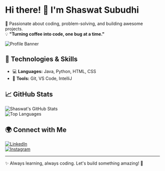 # Hi there! 👋 I'm Shaswat Subudhi  

🚀 Passionate about coding, problem-solving, and building awesome projects.  
💡 **"Turning coffee into code, one bug at a time."**  

![Profile Banner](https://raw.githubusercontent.com/your-username/your-repo/main/banner.png)  

## 🔧 Technologies & Skills  
- 💻 **Languages:** Java, Python, HTML, CSS  
- 🔧 **Tools:** Git, VS Code, IntelliJ  

## 📈 GitHub Stats  
![Shaswat's GitHub Stats](https://github-readme-stats.vercel.app/api?username=ShaswatSubudhi&show_icons=true&theme=dark)  
![Top Languages](https://github-readme-stats.vercel.app/api/top-langs/?username=ShaswatSubudhi&layout=compact&theme=dark)  

## 🌍 Connect with Me  
[![LinkedIn](https://img.shields.io/badge/LinkedIn-0077B5?style=for-the-badge&logo=linkedin&logoColor=white)](#)  
[![Instagram](https://img.shields.io/badge/Instagram-E4405F?style=for-the-badge&logo=instagram&logoColor=white)](#)  

---

✨ Always learning, always coding. Let's build something amazing! 🚀  


